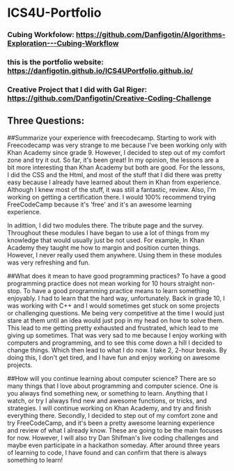 # ICS4U-Portfolio

### Cubing Workfolow: https://github.com/Danfigotin/Algorithms-Exploration---Cubing-Workflow

### this is the portfolio website: https://danfigotin.github.io/ICS4UPortfolio.github.io/

### Creative Project that I did with Gal Riger: https://github.com/Danfigotin/Creative-Coding-Challenge

## Three Questions:

##Summarize your experience with freecodecamp.
Starting to work with Freecodecamp was very strange to me because I've been working only with Khan Academy since grade 9. However, I decided to step out of my comfort zone and try it out. So far, it's been great! In my opinion, the lessons are a bit more interesting than Khan Academy but both are good. For the lessons, I did the CSS and the Html, and most of the stuff that I did there was pretty easy because I already have learned about them in Khan from experience. Although I knew most of the stuff, it was still a fantastic, review. Also, I'm working on getting a certification there. I would 100% recommend trying FreeCodeCamp because it's 'free' and it's an awesome learning experience.

In adittion, I did two modules there. The tribute page and the survey. Throughout these modules I have began to use a lot of things from my knowledge that would usually just be not used. For example, In Khan Academy they taught me how to margin and position curten things. However, I never really used them anywhere. Using them in these modules was very refreshing and fun.

##What does it mean to have good programming practices?
To have a good programming practice does not mean working for 10 hours straight non-stop. To have a good programming practice means to learn something enjoyably. I had to learn that the hard way, unfortunately. Back in grade 10, I was working with C++ and I would sometimes get stuck on some projects or challenging questions. Me being very competitive at the time I would just stare at them until an idea would just pop in my head on how to solve them. This lead to me getting pretty exhausted and frustrated, which lead to me giving up sometimes. That was very sad to me because I enjoy working with computers and programming, and to see this come down a hill I decided to change things. Which then lead to what I do now. I take 2, 2-hour breaks. By doing this, I don't get tired, and I have fun and enjoy working on awesome projects.

##How will you continue learning about computer science?
There are so many things that I love about programming and computer science. One is you always find something new, or something to learn. Anything that I watch, or try I always find new and awesome functions, or tricks, and strategies. I will continue working on Khan Academy, and try and finish everything there. Secondly, I decided to step out of my comfort zone and try FreeCodeCamp, and it's been a pretty awesome learning experience and review of what I already know. These are going to be the main focuses for now. However, I will also try Dan Shifman's live coding challenges and maybe even participate in a hackathon someday. After around three years of learning to code, I have found and can confirm that there is always something to learn!
